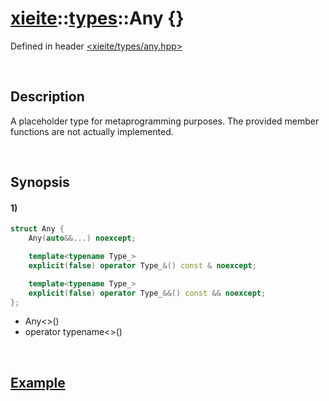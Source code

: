 # [xieite](../../xieite.md)\:\:[types](../../types.md)\:\:Any \{\}
Defined in header [<xieite/types/any.hpp>](../../../include/xieite/types/any.hpp)

&nbsp;

## Description
A placeholder type for metaprogramming purposes. The provided member functions are not actually implemented.

&nbsp;

## Synopsis
#### 1)
```cpp
struct Any {
    Any(auto&&...) noexcept;

    template<typename Type_>
    explicit(false) operator Type_&() const & noexcept;

    template<typename Type_>
    explicit(false) operator Type_&&() const && noexcept;
};
```
- Any\<\>()
- operator typename\<\>()

&nbsp;

## [Example](../../../include/xieite/concepts/invocable_with_arity.hpp)
